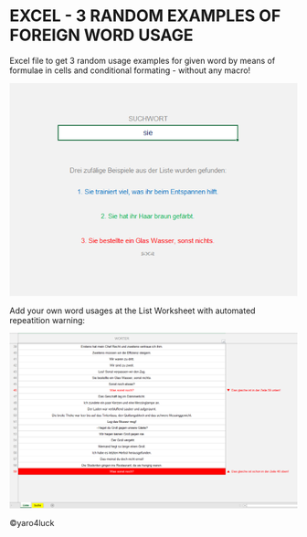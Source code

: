 # EXCEL - 3 RANDOM EXAMPLES OF FOREIGN WORD USAGE

Excel file to get 3 random usage examples for given word by means of formulae in cells and conditional formating - without any macro!

![screenshot](excel_01.png)

Add your own word usages at the List Worksheet with automated repeatition warning:

![screenshot](excel_03.png)

:copyright:yaro4luck
